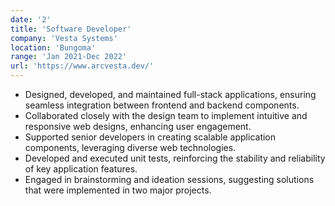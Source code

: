 ```yaml
---
date: '2'
title: 'Software Developer'
company: 'Vesta Systems'
location: 'Bungoma'
range: 'Jan 2021-Dec 2022'
url: 'https://www.arcvesta.dev/'
---
```


- Designed, developed, and maintained full-stack applications, ensuring seamless integration between
  frontend and backend components.
- Collaborated closely with the design team to implement intuitive and responsive web designs,
  enhancing user engagement.
- Supported senior developers in creating scalable application components, leveraging diverse web
  technologies.
- Developed and executed unit tests, reinforcing the stability and reliability of key application features.
- Engaged in brainstorming and ideation sessions, suggesting solutions that were implemented in two
  major projects.
